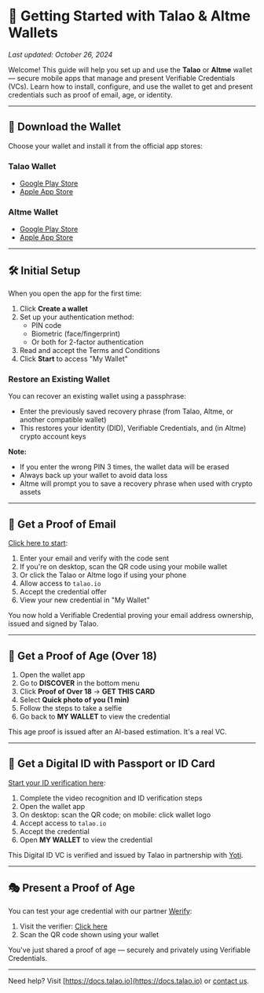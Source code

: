 # 🚀 Getting Started with Talao & Altme Wallets

_Last updated: October 26, 2024_

Welcome! This guide will help you set up and use the **Talao** or **Altme** wallet — secure mobile apps that manage and present Verifiable Credentials (VCs). Learn how to install, configure, and use the wallet to get and present credentials such as proof of email, age, or identity.

---

## 📲 Download the Wallet

Choose your wallet and install it from the official app stores:

### Talao Wallet
- [Google Play Store](https://play.google.com/store/apps/details?id=co.talao.wallet&hl=fr)
- [Apple App Store](https://apps.apple.com/fr/app/talao-wallet/id1582183266?platform=iphone)

### Altme Wallet
- [Google Play Store](https://play.google.com/store/apps/details?id=co.altme.alt.me.altme&hl=en-US&pli=1)
- [Apple App Store](https://apps.apple.com/fr/app/altme-wallet/id1633216869)

---

## 🛠 Initial Setup

When you open the app for the first time:

1. Click **Create a wallet**
2. Set up your authentication method:
   - PIN code
   - Biometric (face/fingerprint)
   - Or both for 2-factor authentication
3. Read and accept the Terms and Conditions
4. Click **Start** to access "My Wallet"

### Restore an Existing Wallet

You can recover an existing wallet using a passphrase:

- Enter the previously saved recovery phrase (from Talao, Altme, or another compatible wallet)
- This restores your identity (DID), Verifiable Credentials, and (in Altme) crypto account keys

**Note:**
- If you enter the wrong PIN 3 times, the wallet data will be erased
- Always back up your wallet to avoid data loss
- Altme will prompt you to save a recovery phrase when used with crypto assets

---

## 📧 Get a Proof of Email

[Click here to start](https://issuer.talao.co/emailpass?draft=11&format=ldp_vc):

1. Enter your email and verify with the code sent
2. If you're on desktop, scan the QR code using your mobile wallet
3. Or click the Talao or Altme logo if using your phone
4. Allow access to `talao.io`
5. Accept the credential offer
6. View your new credential in "My Wallet"

You now hold a Verifiable Credential proving your email address ownership, issued and signed by Talao.

---

## 🧒 Get a Proof of Age (Over 18)

1. Open the wallet app
2. Go to **DISCOVER** in the bottom menu
3. Click **Proof of Over 18** → **GET THIS CARD**
4. Select **Quick photo of you (1 min)**
5. Follow the steps to take a selfie
6. Go back to **MY WALLET** to view the credential

This age proof is issued after an AI-based estimation. It's a real VC.

---

## 🪪 Get a Digital ID with Passport or ID Card

[Start your ID verification here](https://talao.co/id360/oidc4vc?format=ldp_vc&draft=11&type=verifiableid):

1. Complete the video recognition and ID verification steps
2. Open the wallet app
3. On desktop: scan the QR code; on mobile: click wallet logo
4. Accept access to `talao.io`
5. Accept the credential
6. Open **MY WALLET** to view the credential

This Digital ID VC is verified and issued by Talao in partnership with [Yoti](https://www.yoti.com/business/age-verification/).

---

## 🎭 Present a Proof of Age

You can test your age credential with our partner [Werify](https://werify.eu/):

1. Visit the verifier: [Click here](https://staging.werify.eu/#/werify_point_kiosk/attempt+ideology+glamorous+varsity+spelling)
2. Scan the QR code shown using your wallet

You've just shared a proof of age — securely and privately using Verifiable Credentials.

---

Need help? Visit [https://docs.talao.io](https://docs.talao.io) or [contact us](mailto:contact@talao.io).
